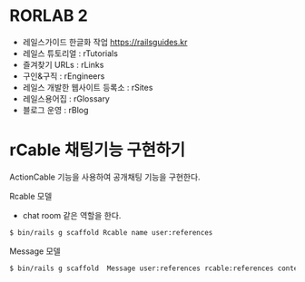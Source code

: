 # RORLAB 2

- 레일스가이드 한글화 작업 https://railsguides.kr
- 레일스 튜토리얼 : rTutorials
- 즐겨찾기 URLs : rLinks
- 구인&구직 : rEngineers
- 레일스 개발한 웹사이트 등록소 : rSites
- 레일스용어집 : rGlossary
- 블로그 운영 : rBlog


# rCable 채팅기능 구현하기

ActionCable 기능을 사용하여 공개채팅 기능을 구현한다.

Rcable 모델
- chat room 같은 역할을 한다.

```bash
$ bin/rails g scaffold Rcable name user:references
```

Message 모델

```bash
$ bin/rails g scaffold  Message user:references rcable:references content:text
```
